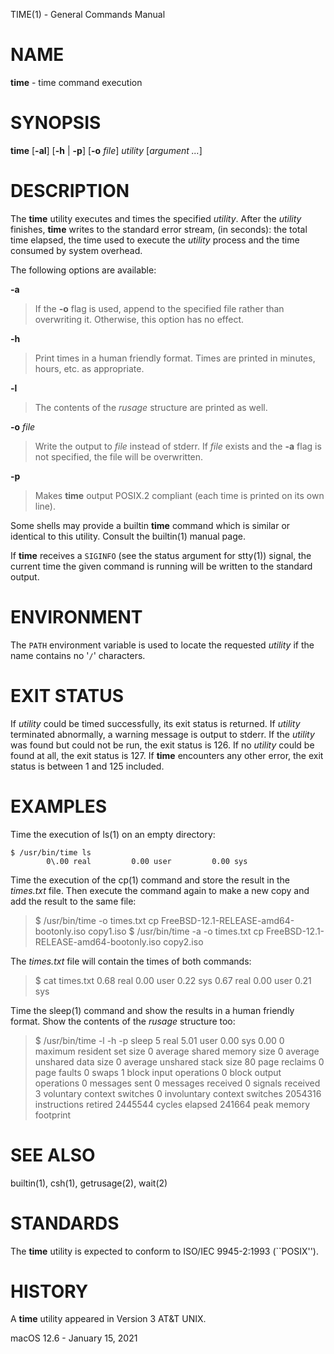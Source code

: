 TIME(1) - General Commands Manual

# NAME

**time** - time command execution

# SYNOPSIS

**time**
\[**-al**]
\[**-h**&nbsp;|&nbsp;**-p**]
\[**-o**&nbsp;*file*]
*utility*&nbsp;\[*argument&nbsp;...*]

# DESCRIPTION

The
**time**
utility
executes and
times the specified
*utility*.
After the
*utility*
finishes,
**time**
writes to the standard error stream,
(in seconds):
the total time elapsed,
the time used to execute the
*utility*
process and the time consumed by system overhead.

The following options are available:

**-a**

> If the
> **-o**
> flag is used, append to the specified file rather than overwriting
> it.
> Otherwise, this option has no effect.

**-h**

> Print times in a human friendly format.
> Times are printed in minutes, hours,
> etc. as appropriate.

**-l**

> The contents of the
> *rusage*
> structure are printed as well.

**-o** *file*

> Write the output to
> *file*
> instead of stderr.
> If
> *file*
> exists and the
> **-a**
> flag is not specified, the file will be overwritten.

**-p**

> Makes
> **time**
> output POSIX.2 compliant (each time is printed on its own line).

Some shells may provide a builtin
**time**
command which is similar or identical to this utility.
Consult the
builtin(1)
manual page.

If
**time**
receives a
`SIGINFO`
(see the status argument for
stty(1))
signal, the current time the given command is running will be written to the
standard output.

# ENVIRONMENT

The
`PATH`
environment variable is used to locate the requested
*utility*
if the name contains no
'`/`'
characters.

# EXIT STATUS

If
*utility*
could be timed successfully, its exit status is returned.
If
*utility*
terminated abnormally, a warning message is output to stderr.
If the
*utility*
was found but could not be run, the exit status is 126.
If no
*utility*
could be found at all, the exit status is 127.
If
**time**
encounters any other error, the exit status is between 1 and 125
included.

# EXAMPLES

Time the execution of
ls(1)
on an empty directory:

	$ /usr/bin/time ls
	        0\.00 real         0.00 user         0.00 sys

Time the execution of the
cp(1)
command and store the result in the
*times.txt*
file.
Then execute the command again to make a new copy and add the result to the same
file:

> $ /usr/bin/time -o times.txt cp FreeBSD-12.1-RELEASE-amd64-bootonly.iso copy1.iso
> $ /usr/bin/time -a -o times.txt cp FreeBSD-12.1-RELEASE-amd64-bootonly.iso copy2.iso

The
*times.txt*
file will contain the times of both commands:

> $ cat times.txt
>         0\.68 real         0.00 user         0.22 sys
>         0\.67 real         0.00 user         0.21 sys

Time the
sleep(1)
command and show the results in a human friendly format.
Show the contents of the
*rusage*
structure too:

> $ /usr/bin/time -l -h -p sleep 5
> real 5.01
> user 0.00
> sys 0.00
>          0  maximum resident set size
>          0  average shared memory size
>          0  average unshared data size
>          0  average unshared stack size
>         80  page reclaims
>          0  page faults
>          0  swaps
>          1  block input operations
>          0  block output operations
>          0  messages sent
>          0  messages received
>          0  signals received
>          3  voluntary context switches
>          0  involuntary context switches
>    2054316  instructions retired
>    2445544  cycles elapsed
>     241664  peak memory footprint

# SEE ALSO

builtin(1),
csh(1),
getrusage(2),
wait(2)

# STANDARDS

The
**time**
utility is expected to conform to ISO/IEC 9945-2:1993 (\`\`POSIX'').

# HISTORY

A
**time**
utility appeared in
Version&#160;3 AT&T UNIX.

macOS 12.6 - January 15, 2021
